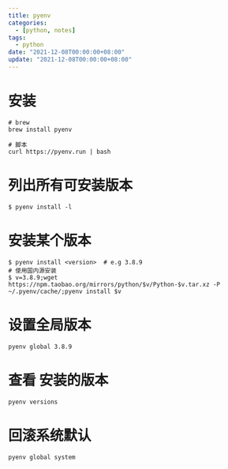 ```yaml
---
title: pyenv
categories: 
  - [python, notes]
tags:
  - python
date: "2021-12-08T00:00:00+08:00"
update: "2021-12-08T00:00:00+08:00"
---
```


# 安装

```shell
# brew
brew install pyenv

# 脚本
curl https://pyenv.run | bash
```

# 列出所有可安装版本

```shell
$ pyenv install -l
```

# 安装某个版本

```shell
$ pyenv install <version>  # e.g 3.8.9
# 使用国内源安装
$ v=3.8.9;wget https://npm.taobao.org/mirrors/python/$v/Python-$v.tar.xz -P ~/.pyenv/cache/;pyenv install $v 
```

# 设置全局版本

```shell
pyenv global 3.8.9
```

# 查看 安装的版本

```shell
pyenv versions
```

# 回滚系统默认

```shell
pyenv global system
```

